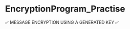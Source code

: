 # EncryptionProgram_Practise
:white_check_mark: MESSAGE ENCRYPTION USING A GENERATED KEY :white_check_mark:

